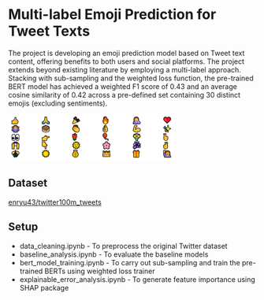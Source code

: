 # Multi-label Emoji Prediction for Tweet Texts

The project is developing an emoji prediction model based on Tweet text content, offering benefits to both users and social platforms. The project extends beyond existing literature by employing a multi-label approach. Stacking with sub-sampling and the weighted loss function, the pre-trained BERT model has achieved a weighted F1 score of 0.43 and an average cosine similarity of 0.42 across a pre-defined set containing 30 distinct emojis (excluding sentiments).

![Pre-defined Emoji Set](https://raw.githubusercontent.com/Carlos-Xiao/Multi-label-Emoji-Prediction/master/emoji_set.png)

## Dataset

[enryu43/twitter100m_tweets](https://huggingface.co/datasets/enryu43/twitter100m_tweets)

## Setup

* data_cleaning.ipynb - To preprocess the original Twitter dataset
* baseline_analysis.ipynb - To evaluate the baseline models
* bert_model_training.ipynb - To carry out sub-sampling and train the pre-trained BERTs using weighted loss trainer
* explainable_error_analysis.ipynb - To generate feature importance using SHAP package



